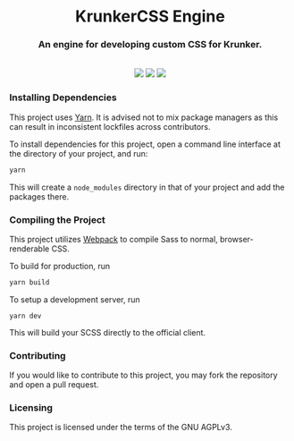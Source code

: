 <h1 align="center">KrunkerCSS Engine</h1>

<h3 align="center">An engine for developing custom CSS for Krunker.</h3>
<br>

<div align="center">
    <img src="https://img.shields.io/github/v/release/KrunkerCSS/Engine?style=for-the-badge&color=d442f5">
    <img src="https://img.shields.io/github/contributors/KrunkerCSS/Engine?style=for-the-badge&color=d442f5">
    <img src="https://img.shields.io/github/languages/code-size/KrunkerCSS/Engine?style=for-the-badge&color=d442f5">
</div>

### Installing Dependencies
This project uses [Yarn](https://yarnpkg.com). It is advised not to mix package managers as this can result in inconsistent lockfiles across contributors.

To install dependencies for this project, open a command line interface at the directory of your project, and run:
```sh
yarn
```

This will create a `node_modules` directory in that of your project and add the packages there.

### Compiling the Project
This project utilizes [Webpack](https://webpack.js.org) to compile Sass to normal, browser-renderable CSS.

To build for production, run
```sh
yarn build
``` 

To setup a development server, run
```
yarn dev
```

This will build your SCSS directly to the official client.

### Contributing
If you would like to contribute to this project, you may fork the repository and open a pull request.

### Licensing
This project is licensed under the terms of the GNU AGPLv3.
